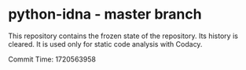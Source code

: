 # python-idna - master branch

This repository contains the frozen state of the repository.
Its history is cleared. It is used only for static code
analysis with Codacy.

Commit Time: 1720563958